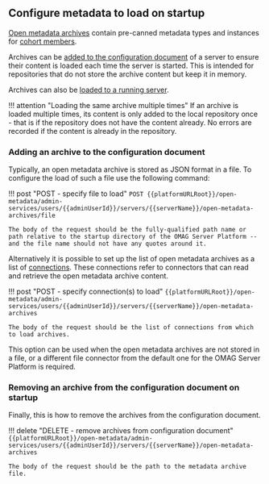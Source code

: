 <!-- SPDX-License-Identifier: CC-BY-4.0 -->
<!-- Copyright Contributors to the Egeria project. -->

## Configure metadata to load on startup

[Open metadata archives](/egeria-docs/concepts/open-metadata-archive) contain pre-canned metadata types and instances for [cohort members](/egeria-docs/services/omrs/cohort/#cohort-members).

Archives can be [added to the configuration document](#configure-metadata-to-load-on-startup) of a server to ensure their content is loaded each time the server is started. This is intended for repositories that do not store the archive content but keep it in memory.

Archives can also be [loaded to a running server](/egeria-docs/guides/operations/adding-archive-to-a-running-server).

!!! attention "Loading the same archive multiple times"
    If an archive is loaded multiple times, its content is only added to the local repository once - that is if the repository does not have the content already.  No errors are recorded if the content is already in the repository.
    
### Adding an archive to the configuration document

Typically, an open metadata archive is stored as JSON format in a file. To configure the load of such a file use the following command:

!!! post "POST - specify file to load"
    ```
    POST {{platformURLRoot}}/open-metadata/admin-services/users/{{adminUserId}}/servers/{{serverName}}/open-metadata-archives/file
    ```

    The body of the request should be the fully-qualified path name or path relative to the startup directory of the OMAG Server Platform -- and the file name should not have any quotes around it.

Alternatively it is possible to set up the list of open metadata archives as a list of [connections](/egeria-docs/concepts/connection). These connections refer to connectors that can read and retrieve the open metadata archive content.

!!! post "POST - specify connection(s) to load"
    ```
    {{platformURLRoot}}/open-metadata/admin-services/users/{{adminUserId}}/servers/{{serverName}}/open-metadata-archives
    ```

    The body of the request should be the list of connections from which to load archives.

This option can be used when the open metadata archives are not stored in a file, or a different file connector from the default one for the OMAG Server Platform is required.

### Removing an archive from the configuration document on startup

Finally, this is how to remove the archives from the configuration document.

!!! delete "DELETE - remove archives from configuration document"
    ```
    {{platformURLRoot}}/open-metadata/admin-services/users/{{adminUserId}}/servers/{{serverName}}/open-metadata-archives
    ```

    The body of the request should be the path to the metadata archive file.

